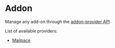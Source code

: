 # Addon

Manage any add-on through the [addon-provider API](https://www.clever.cloud/developers/doc/marketplace/#add-on-provider-requests)


List of available providers:

* [Mailpace](https://www.clever.cloud/developers/doc/addons/mailpace/)
